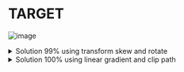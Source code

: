# TARGET

![image](https://github.com/gaschneider/cssbattle/assets/16023844/a3bbdfc1-9b65-46e0-9b9b-0f28e9128c1b)

<details>
  <summary>Solution 99% using transform skew and rotate</summary>

```
<div></div>
<div></div>
<div></div>
<div></div>
<div></div>

<style>
  body {
    background: #F89F65;
    display: flex;
    align-items: center;
    gap: 21px;
    justify-content: center;
    transform: rotate(15.5deg) skew(15deg, 0deg);
  }
  div {
    width: 20px;
    height: 115px;
    background: #5E0000;
  }
</style>
```
</details>

<details>
  <summary>Solution 100% using linear gradient and clip path</summary>

```
<div class="track"></div>
<div class="triangle top"></div>
<div class="triangle bottom"></div>


<style>
  body {
    background: #F89F65;
    display: grid;
    place-items: center;
  }
  .track {
    width: 180px;
    height: 200px;
    background: repeating-linear-gradient(90deg, #5E0000 0 20px, #F89F65 20px 40px);
  }

  .triangle {
    position: absolute;
    width: 100%;
    height: 200px;
    background: #F89F65;
  }

  .top {
    top: -13px;
    rotate: -10deg;
    clip-path: polygon(0 0, 100% 0, 100% 100%);
  }

  .bottom {
    bottom: -7px;
    rotate: -10deg;
    background: #F89F65;
    clip-path: polygon(0 0, 0 100%, 100% 100%);
  }

</style>
```
</details>
